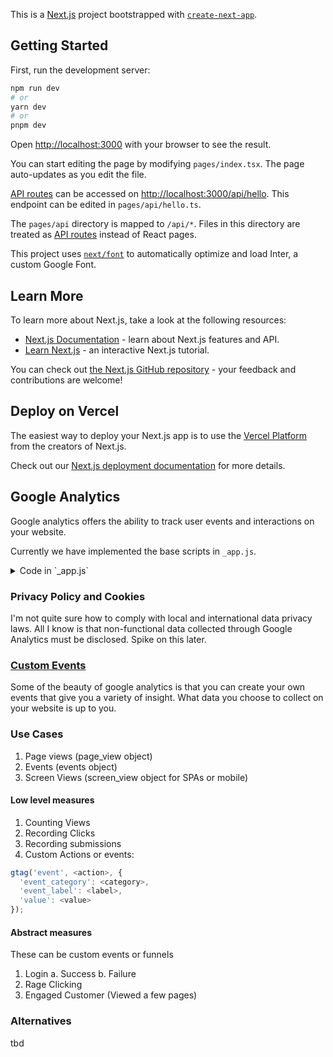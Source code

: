 This is a [Next.js](https://nextjs.org/) project bootstrapped with [`create-next-app`](https://github.com/vercel/next.js/tree/canary/packages/create-next-app).

## Getting Started

First, run the development server:

```bash
npm run dev
# or
yarn dev
# or
pnpm dev
```

Open [http://localhost:3000](http://localhost:3000) with your browser to see the result.

You can start editing the page by modifying `pages/index.tsx`. The page auto-updates as you edit the file.

[API routes](https://nextjs.org/docs/api-routes/introduction) can be accessed on [http://localhost:3000/api/hello](http://localhost:3000/api/hello). This endpoint can be edited in `pages/api/hello.ts`.

The `pages/api` directory is mapped to `/api/*`. Files in this directory are treated as [API routes](https://nextjs.org/docs/api-routes/introduction) instead of React pages.

This project uses [`next/font`](https://nextjs.org/docs/basic-features/font-optimization) to automatically optimize and load Inter, a custom Google Font.

## Learn More

To learn more about Next.js, take a look at the following resources:

-  [Next.js Documentation](https://nextjs.org/docs) - learn about Next.js features and API.
-  [Learn Next.js](https://nextjs.org/learn) - an interactive Next.js tutorial.

You can check out [the Next.js GitHub repository](https://github.com/vercel/next.js/) - your feedback and contributions are welcome!

## Deploy on Vercel

The easiest way to deploy your Next.js app is to use the [Vercel Platform](https://vercel.com/new?utm_medium=default-template&filter=next.js&utm_source=create-next-app&utm_campaign=create-next-app-readme) from the creators of Next.js.

Check out our [Next.js deployment documentation](https://nextjs.org/docs/deployment) for more details.

## Google Analytics

Google analytics offers the ability to track user events and interactions on your website.

Currently we have implemented the base scripts in `_app.js`.

<details>
<summary>Code in `_app.js`</summary>

```js
   <Script
      src={`https://www.googletagmanager.com/gtag/js?id=${gtag.GA_TRACKING_ID}`}
      strategy="afterInteractive"
   />
   <Script id="google-analytics" strategy="afterInteractive">
      {`
      window.dataLayer = window.dataLayer || [];
      function gtag(){window.dataLayer.push(arguments);}
      gtag('js', new Date());

      gtag('config', '${gtag.GA_TRACKING_ID}'); v
   `}
```

</Script>
</details>

### Privacy Policy and Cookies

I'm not quite sure how to comply with local and international data privacy laws. All I know is that non-functional data collected through Google Analytics must be disclosed. Spike on this later.

### [Custom Events][customEvents]

Some of the beauty of google analytics is that you can create your own events that give you a variety of insight. What data you choose to collect on your website is up to you.

### Use Cases

1. Page views (page_view object)
2. Events (events object)
3. Screen Views (screen_view object for SPAs or mobile)

#### Low level measures

1. Counting Views
2. Recording Clicks
3. Recording submissions
4. Custom Actions or events:

```js
gtag('event', <action>, {
  'event_category': <category>,
  'event_label': <label>,
  'value': <value>
});
```

#### Abstract measures

These can be custom events or funnels

1. Login
   a. Success
   b. Failure
2. Rage Clicking
3. Engaged Customer (Viewed a few pages)

### Alternatives

tbd

<!-- LINKS -->

[customEvents]: https://developers.google.com/analytics/devguides/collection/gtagjs/events
